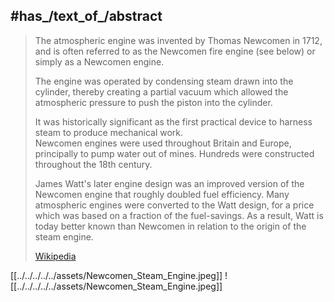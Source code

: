 

## #has_/text_of_/abstract 

> The atmospheric engine was invented by Thomas Newcomen in 1712, 
> and is often referred to as the Newcomen fire engine (see below) or simply as a Newcomen engine. 
> 
> The engine was operated by condensing steam drawn into the cylinder, 
> thereby creating a partial vacuum which allowed the atmospheric pressure 
> to push the piston into the cylinder. 
> 
> It was historically significant as the first practical device to harness steam to produce mechanical work.  
> Newcomen engines were used throughout Britain and Europe, principally to pump water out of mines. 
> Hundreds were constructed throughout the 18th century.
>
> James Watt's later engine design was an improved version of the Newcomen engine 
> that roughly doubled fuel efficiency. 
> Many atmospheric engines were converted to the Watt design, 
> for a price which was based on a fraction of the fuel-savings. 
> As a result, Watt is today better known than Newcomen in relation to the origin of the steam engine.
>
> [Wikipedia](https://en.wikipedia.org/wiki/Newcomen%20atmospheric%20engine) 


[[../../../../../assets/Newcomen_Steam_Engine.jpeg]]
![[../../../../../assets/Newcomen_Steam_Engine.jpeg]]
